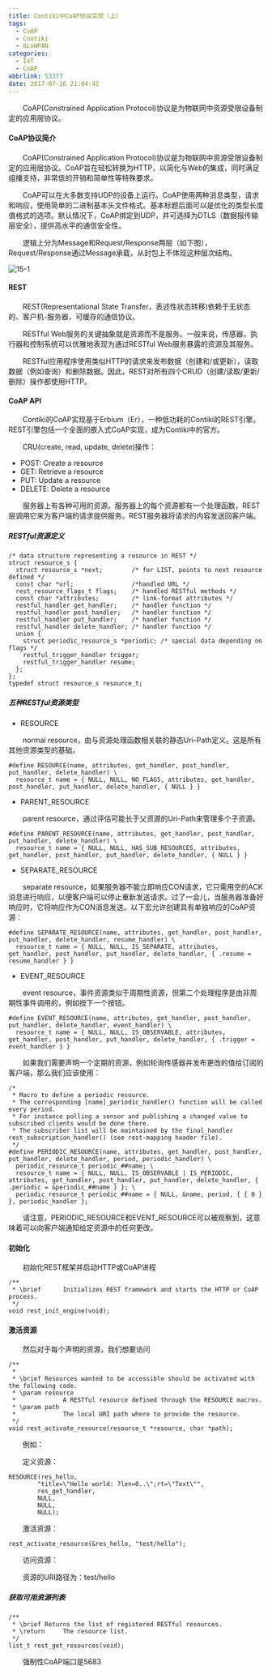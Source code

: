 ```yaml
---
title: Contiki中CoAP协议实现（上）
tags:
  - CoAP
  - Contiki
  - 6LoWPAN
categories:
  - IoT
  - CoAP
abbrlink: 53377
date: 2017-07-16 21:04:42
---
```



　　CoAP(Constrained Application Protocol)协议是为物联网中资源受限设备制定的应用层协议。


<!--more-->

#### CoAP协议简介

　　CoAP(Constrained Application Protocol)协议是为物联网中资源受限设备制定的应用层协议。CoAP旨在轻松转换为HTTP，以简化与Web的集成，同时满足组播支持，非常低的开销和简单性等特殊要求。

　　CoAP可以在大多数支持UDP的设备上运行。CoAP使用两种消息类型，请求和响应，使用简单的二进制基本头文件格式。基本标题后面可以是优化的类型长度值格式的选项。默认情况下，CoAP绑定到UDP，并可选择为DTLS（数据报传输层安全），提供高水平的通信安全性。

　　逻辑上分为Message和Request/Response两层（如下图），Request/Response通过Message承载，从封包上不体现这种层次结构。

![15-1](http://ohe7ixo05.bkt.clouddn.com/2017/07/15-1.png)

#### REST

　　REST(Representational State Transfer，表述性状态转移)依赖于无状态的、客户机-服务器，可缓存的通信协议。

　　RESTful Web服务的关键抽象就是资源而不是服务。一般来说，传感器，执行器和控制系统可以优雅地表现为通过RESTful Web服务暴露的资源及其服务。

　　RESTful应用程序使用类似HTTP的请求来发布数据（创建和/或更新），读取数据（例如查询）和删除数据。因此，REST对所有四个CRUD（创建/读取/更新/删除）操作都使用HTTP。

#### CoAP API

　　Contiki的CoAP实现基于Erbium（Er），一种低功耗的Contiki的REST引擎。 REST引擎包括一个全面的嵌入式CoAP实现，成为Contiki中的官方。

　　CRU(create, read, update, delete)操作：

- POST: Create a resource
- GET: Retrieve a resource
- PUT: Update a resource
- DELETE: Delete a resource


　　服务器上有各种可用的资源。服务器上的每个资源都有一个处理函数，REST层调用它来为客户端的请求提供服务。REST服务器将请求的内容发送回客户端。

##### RESTful资源定义

```
/* data structure representing a resource in REST */
struct resource_s {
  struct resource_s *next;        /* for LIST, points to next resource defined */
  const char *url;                /*handled URL */
  rest_resource_flags_t flags;    /* handled RESTful methods */
  const char *attributes;         /* link-format attributes */
  restful_handler get_handler;    /* handler function */
  restful_handler post_handler;   /* handler function */
  restful_handler put_handler;    /* handler function */
  restful_handler delete_handler; /* handler function */
  union {
    struct periodic_resource_s *periodic; /* special data depending on flags */
    restful_trigger_handler trigger;
    restful_trigger_handler resume;
  };
};
typedef struct resource_s resource_t;
```

##### 五种RESTful资源类型

- RESOURCE

　　normal resource，由与资源处理函数相关联的静态Uri-Path定义。这是所有其他资源类型的基础。

```
#define RESOURCE(name, attributes, get_handler, post_handler, put_handler, delete_handler) \
  resource_t name = { NULL, NULL, NO_FLAGS, attributes, get_handler, post_handler, put_handler, delete_handler, { NULL } }

```

- PARENT_RESOURCE

　　parent resource，通过评估可能长于父资源的Uri-Path来管理多个子资源。

```
#define PARENT_RESOURCE(name, attributes, get_handler, post_handler, put_handler, delete_handler) \
  resource_t name = { NULL, NULL, HAS_SUB_RESOURCES, attributes, get_handler, post_handler, put_handler, delete_handler, { NULL } }

```

- SEPARATE_RESOURCE

　　separate resource，如果服务器不能立即响应CON请求，它只需用空的ACK消息进行响应，以便客户端可以停止重新发送请求。过了一会儿，当服务器准备好响应时，它将响应作为CON消息发送。以下宏允许创建具有单独响应的CoAP资源：

```
#define SEPARATE_RESOURCE(name, attributes, get_handler, post_handler, put_handler, delete_handler, resume_handler) \
  resource_t name = { NULL, NULL, IS_SEPARATE, attributes, get_handler, post_handler, put_handler, delete_handler, { .resume = resume_handler } }

```


- EVENT_RESOURCE

　　event resource，事件资源类似于周期性资源，但第二个处理程序是由非周期性事件调用的，例如按下一个按钮。

```
#define EVENT_RESOURCE(name, attributes, get_handler, post_handler, put_handler, delete_handler, event_handler) \
  resource_t name = { NULL, NULL, IS_OBSERVABLE, attributes, get_handler, post_handler, put_handler, delete_handler, { .trigger = event_handler } }

```

　　如果我们需要声明一个定期的资源，例如轮询传感器并发布更改的值给订阅的客户端，那么我们应该使用：

```
/*
 * Macro to define a periodic resource.
 * The corresponding [name]_periodic_handler() function will be called every period.
 * For instance polling a sensor and publishing a changed value to subscribed clients would be done there.
 * The subscriber list will be maintained by the final_handler rest_subscription_handler() (see rest-mapping header file).
 */
#define PERIODIC_RESOURCE(name, attributes, get_handler, post_handler, put_handler, delete_handler, period, periodic_handler) \
  periodic_resource_t periodic_##name; \
  resource_t name = { NULL, NULL, IS_OBSERVABLE | IS_PERIODIC, attributes, get_handler, post_handler, put_handler, delete_handler, { .periodic = &periodic_##name } }; \
  periodic_resource_t periodic_##name = { NULL, &name, period, { { 0 } }, periodic_handler };

```

　　请注意，PERIODIC_RESOURCE和EVENT_RESOURCE可以被观察到，这意味着可以向客户端通知给定资源中的任何更改。


#### 初始化

　　初始化REST框架并启动HTTP或CoAP进程

```
/**
 * \brief      Initializes REST framework and starts the HTTP or CoAP process.
 */
void rest_init_engine(void);
```

#### 激活资源

　　然后对于每个声明的资源，我们想要访问

```
/**
 *
 * \brief Resources wanted to be accessible should be activated with the following code.
 * \param resource
 *             A RESTful resource defined through the RESOURCE macros.
 * \param path
 *             The local URI path where to provide the resource.
 */
void rest_activate_resource(resource_t *resource, char *path);
```

　　例如：

　　定义资源：

```
RESOURCE(res_hello,
        "title=\"Hello world: ?len=0..\";rt=\"Text\"",
        res_get_handler,
        NULL,
        NULL,
        NULL);
```

　　激活资源：

```
rest_activate_resource(&res_hello, "test/hello");
```

　　访问资源：

　　资源的URI路径为：test/hello

##### 获取可用资源列表

```
/**
 * \brief Returns the list of registered RESTful resources.
 * \return     The resource list.
 */
list_t rest_get_resources(void);
```

　　强制性CoAP端口是5683

